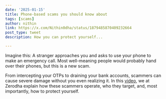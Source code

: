 ```yaml
---
date: '2025-01-15'
title: Phone-based scams you should know about
tags: [scams]
author: nithin
link: https://x.com/Nithin0dha/status/1879485870409232664
post_type: tweet
description: How you can protect yourself...

---
```


Imagine this: A stranger approaches you and asks to use your phone to make an emergency call. Most well-meaning people would probably hand over their phones, but this is a new scam.

From intercepting your OTPs to draining your bank accounts, scammers can cause severe damage without you even realizing it. In this [video](https://youtu.be/5Yzi0z_36o0?si=NDXI05td4gFPgmTd), we at Zerodha explain how these scammers operate, who they target, and, most importantly, how to protect yourself.
